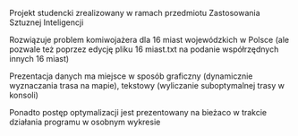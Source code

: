 Projekt studencki zrealizowany w ramach przedmiotu Zastosowania Sztuznej Inteligencji

Rozwiązuje problem komiwojażera dla 16 miast wojewódzkich w Polsce (ale pozwale też poprzez edycję pliku 16 miast.txt na podanie współrzędnych innych 16 miast)

Prezentacja danych ma miejsce w sposób graficzny (dynamicznie wyznaczania trasa na mapie), tekstowy (wyliczanie suboptymalnej trasy w konsoli)

Ponadto postęp optymalizacji jest prezentowany na bieżaco w trakcie działania programu w osobnym wykresie

